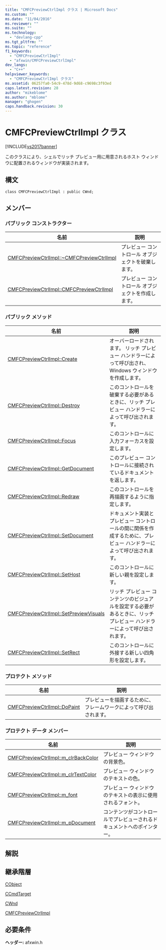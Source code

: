 ```yaml
---
title: "CMFCPreviewCtrlImpl クラス | Microsoft Docs"
ms.custom: ""
ms.date: "11/04/2016"
ms.reviewer: ""
ms.suite: ""
ms.technology: 
  - "devlang-cpp"
ms.tgt_pltfrm: ""
ms.topic: "reference"
f1_keywords: 
  - "CMFCPreviewCtrlImpl"
  - "afxwin/CMFCPreviewCtrlImpl"
dev_langs: 
  - "C++"
helpviewer_keywords: 
  - "CMFCPreviewCtrlImpl クラス"
ms.assetid: 06257fa0-54c9-478d-9d68-c9698c3f93ed
caps.latest.revision: 28
author: "mikeblome"
ms.author: "mblome"
manager: "ghogen"
caps.handback.revision: 30
---
```

# CMFCPreviewCtrlImpl クラス
[!INCLUDE[vs2017banner](../../assembler/inline/includes/vs2017banner.md)]

このクラスにより、シェルでリッチ プレビュー用に用意されるホスト ウィンドウに配置されるウィンドウが実装されます。  
  
## 構文  
  
```  
class CMFCPreviewCtrlImpl : public CWnd;  
```  
  
## メンバー  
  
### パブリック コンストラクター  
  
|名前|説明|  
|--------|--------|  
|[CMFCPreviewCtrlImpl::~CMFCPreviewCtrlImpl](../Topic/CMFCPreviewCtrlImpl::~CMFCPreviewCtrlImpl.md)|プレビュー コントロール オブジェクトを破棄します。|  
|[CMFCPreviewCtrlImpl::CMFCPreviewCtrlImpl](../Topic/CMFCPreviewCtrlImpl::CMFCPreviewCtrlImpl.md)|プレビュー コントロール オブジェクトを作成します。|  
  
### パブリック メソッド  
  
|名前|説明|  
|--------|--------|  
|[CMFCPreviewCtrlImpl::Create](../Topic/CMFCPreviewCtrlImpl::Create.md)|オーバーロードされます。  リッチ プレビュー ハンドラーによって呼び出され、Windows ウィンドウを作成します。|  
|[CMFCPreviewCtrlImpl::Destroy](../Topic/CMFCPreviewCtrlImpl::Destroy.md)|このコントロールを破棄する必要があるときに、リッチ プレビュー ハンドラーによって呼び出されます。|  
|[CMFCPreviewCtrlImpl::Focus](../Topic/CMFCPreviewCtrlImpl::Focus.md)|このコントロールに入力フォーカスを設定します。|  
|[CMFCPreviewCtrlImpl::GetDocument](../Topic/CMFCPreviewCtrlImpl::GetDocument.md)|このプレビュー コントロールに接続されているドキュメントを返します。|  
|[CMFCPreviewCtrlImpl::Redraw](../Topic/CMFCPreviewCtrlImpl::Redraw.md)|このコントロールを再描画するように指定します。|  
|[CMFCPreviewCtrlImpl::SetDocument](../Topic/CMFCPreviewCtrlImpl::SetDocument.md)|ドキュメント実装とプレビュー コントロールの間に関係を作成するために、プレビュー ハンドラーによって呼び出されます。|  
|[CMFCPreviewCtrlImpl::SetHost](../Topic/CMFCPreviewCtrlImpl::SetHost.md)|このコントロールに新しい親を設定します。|  
|[CMFCPreviewCtrlImpl::SetPreviewVisuals](../Topic/CMFCPreviewCtrlImpl::SetPreviewVisuals.md)|リッチ プレビュー コンテンツのビジュアルを設定する必要があるときに、リッチ プレビュー ハンドラーによって呼び出されます。|  
|[CMFCPreviewCtrlImpl::SetRect](../Topic/CMFCPreviewCtrlImpl::SetRect.md)|このコントロールに外接する新しい四角形を設定します。|  
  
### プロテクト メソッド  
  
|名前|説明|  
|--------|--------|  
|[CMFCPreviewCtrlImpl::DoPaint](../Topic/CMFCPreviewCtrlImpl::DoPaint.md)|プレビューを描画するために、フレームワークによって呼び出されます。|  
  
### プロテクト データ メンバー  
  
|名前|説明|  
|--------|--------|  
|[CMFCPreviewCtrlImpl::m\_clrBackColor](../Topic/CMFCPreviewCtrlImpl::m_clrBackColor.md)|プレビュー ウィンドウの背景色。|  
|[CMFCPreviewCtrlImpl::m\_clrTextColor](../Topic/CMFCPreviewCtrlImpl::m_clrTextColor.md)|プレビュー ウィンドウのテキストの色。|  
|[CMFCPreviewCtrlImpl::m\_font](../Topic/CMFCPreviewCtrlImpl::m_font.md)|プレビュー ウィンドウのテキストの表示に使用されるフォント。|  
|[CMFCPreviewCtrlImpl::m\_pDocument](../Topic/CMFCPreviewCtrlImpl::m_pDocument.md)|コンテンツがコントロールでプレビューされるドキュメントへのポインター。|  
  
## 解説  
  
## 継承階層  
 [CObject](../Topic/CObject%20Class.md)  
  
 [CCmdTarget](../Topic/CCmdTarget%20Class.md)  
  
 [CWnd](../Topic/CWnd%20Class.md)  
  
 [CMFCPreviewCtrlImpl](../../mfc/reference/cmfcpreviewctrlimpl-class.md)  
  
## 必要条件  
 **ヘッダー:** afxwin.h